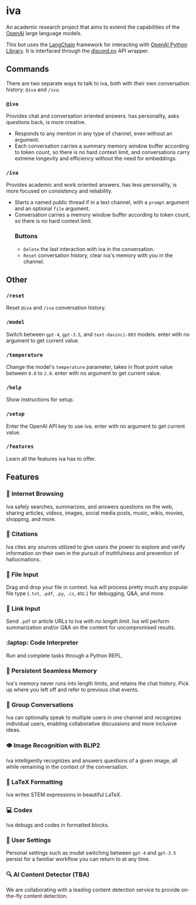 # iva

An academic research project that aims to extend the capabilities of the [OpenAI](https://platform.openai.com/overview) large language models.

This bot uses the [LangChain](https://python.langchain.com/en/latest/) framework for interacting with [OpenAI Python Library](https://github.com/openai/openai-python). It is interfaced through the [discord.py](https://discordpy.readthedocs.io/) API wrapper.

## Commands
There are two separate ways to talk to iva, both with their own conversation history: `@iva` and `/iva`.

### `@iva`
Provides chat and conversation oriented answers. has personality, asks questions back, is more creative.
- Responds to any mention in any type of channel, even without an argument.
- Each conversation carries a summary memory window buffer according to token count, so there is no hard context limit, and conversations carry extreme longevity and efficiency without the need for embeddings.

### `/iva`
Provides academic and work oriented answers. has less personality, is more focused on consistency and reliability.
- Starts a named public thread if in a text channel, with a `prompt` argument and an optional `file` argument.
- Conversation carries a memory window buffer according to token count, so there is no hard context limit.
  ### Buttons
  - `Delete` the last interaction with iva in the conversation.
  - `Reset` conversation history, clear iva's memory with you in the channel.

## Other
### `/reset`
Reset `@iva` and `/iva` conversation history.
### `/model`
Switch between `gpt-4`, `gpt-3.5`, and `text-davinci-003` models. enter with no argument to get current value.
### `/temperature`
Change the model's `temperature` parameter, takes in float point value between `0.0` to `2.0`. enter with no argument to get current value.
### `/help`
Show instructions for setup.
### `/setup`
Enter the OpenAI API key to use iva. enter with no argument to get current value.
### `/features`
Learn all the features iva has to offer.

## Features
### :newspaper: **Internet Browsing**
Iva safely searches, summarizes, and answers questions on the web, sharing articles, videos, images, social media posts, music, wikis, movies, shopping, and more.
### :pencil: **Citations**
Iva cites any sources utilized to give users the power to explore and verify information on their own in the pursuit of truthfulness and prevention of hallucinations.
### :file_folder: **File Input**
Drag and drop your file in context. Iva will process pretty much any popular file type (`.txt`, `.pdf`, `.py`, `.cs`, etc.) for debugging, Q&A, and more.
### :link: **Link Input**
Send `.pdf` or article URLs to Iva with *no length limit*. Iva will perform summarization and/or Q&A on the content for uncompromised results.
### :laptop: **Code Interpreter**
Run and complete tasks through a Python REPL.
### :brain: **Persistent Seamless Memory**
Iva's memory never runs into length limits, and retains the chat history. Pick up where you left off and refer to previous chat events.
### :busts_in_silhouette: **Group Conversations**
Iva can optionally speak to multiple users in one channel and recognizes individual users, enabling collaborative discussions and more inclusive ideas.
### :eye: **Image Recognition with BLIP2**
Iva intelligently recognizes and answers questions of a given image, all while remaining in the context of the conversation.
### :abacus: **LaTeX Formatting**
Iva writes STEM expressions in beautiful LaTeX.
### :computer: **Codex**
Iva debugs and codes in formatted blocks.
### :bust_in_silhouette: **User Settings**
Personal settings such as model switching between `gpt-4` and `gpt-3.5` persist for a familiar workflow you can return to at any time.
### :mag: **AI Content Detector** (TBA)
We are collaborating with a leading content detection service to provide on-the-fly content detection.
